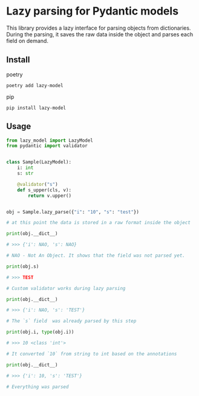 # Lazy parsing for Pydantic models

This library provides a lazy interface for parsing objects from dictionaries. During the parsing, it saves the raw data inside the object and parses each field on demand.

## Install

poetry
```shell
poetry add lazy-model
```

pip
```shell
pip install lazy-model
```

## Usage

```python
from lazy_model import LazyModel
from pydantic import validator


class Sample(LazyModel):
    i: int
    s: str

    @validator("s")
    def s_upper(cls, v):
        return v.upper()


obj = Sample.lazy_parse({"i": "10", "s": "test"})

# at this point the data is stored in a raw format inside the object

print(obj.__dict__)

# >>> {'i': NAO, 's': NAO}

# NAO - Not An Object. It shows that the field was not parsed yet.

print(obj.s)

# >>> TEST

# Custom validator works during lazy parsing

print(obj.__dict__)

# >>> {'i': NAO, 's': 'TEST'}

# The `s` field  was already parsed by this step

print(obj.i, type(obj.i))

# >>> 10 <class 'int'>

# It converted `10` from string to int based on the annotations

print(obj.__dict__)

# >>> {'i': 10, 's': 'TEST'}

# Everything was parsed
```